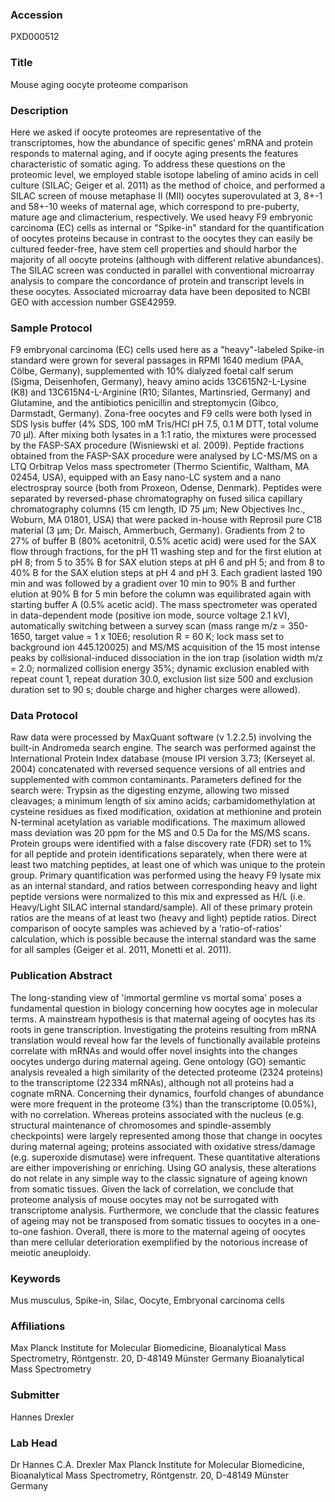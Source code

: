 ### Accession
PXD000512

### Title
Mouse aging oocyte proteome comparison

### Description
Here we asked if oocyte proteomes are representative of the transcriptomes, how the abundance of specific genes’ mRNA and protein responds to maternal aging, and if oocyte aging presents the features characteristic of somatic aging. To address these questions on the proteomic level, we employed stable isotope labeling of amino acids in cell culture (SILAC; Geiger et al. 2011) as the method of choice, and performed a SILAC screen of mouse metaphase II (MII) oocytes superovulated at 3, 8+-1 and 58+-10 weeks of maternal age, which correspond to pre-puberty, mature age and climacterium, respectively. We used heavy F9 embryonic carcinoma (EC) cells as internal or "Spike-in" standard for the quantification of oocytes proteins because in contrast to the oocytes they can easily be cultured feeder-free, have stem cell properties and should harbor the majority of all oocyte proteins (although with different relative abundances). The SILAC screen was conducted in parallel with conventional microarray analysis to compare the concordance of protein and transcript levels in these oocytes. Associated microarray data have been deposited to NCBI GEO with accession number GSE42959.

### Sample Protocol
F9 embryonal carcinoma (EC) cells used here as a "heavy"-labeled Spike-in standard were grown for several passages in RPMI 1640 medium (PAA, Cölbe, Germany), supplemented with 10% dialyzed foetal calf serum (Sigma, Deisenhofen, Germany), heavy amino acids 13C615N2-L-Lysine (K8) and 13C615N4-L-Arginine (R10; Silantes, Martinsried, Germany) and Glutamine, and the antibiotics penicillin and streptomycin (Gibco, Darmstadt, Germany). Zona-free oocytes and F9 cells were both lysed in SDS lysis buffer (4% SDS, 100 mM Tris/HCl pH 7.5, 0.1 M DTT, total volume 70 μl). After mixing both lysates in a 1:1 ratio, the mixtures were processed by the FASP-SAX procedure (Wisniewski et al. 2009). Peptide fractions obtained from the FASP-SAX procedure were analysed by LC-MS/MS on a LTQ Orbitrap Velos mass spectrometer (Thermo Scientific, Waltham, MA 02454, USA), equipped with an Easy nano-LC system and a nano electrospray source (both from Proxeon, Odense, Denmark). Peptides were separated by reversed-phase chromatography on fused silica capillary chromatography columns (15 cm length, ID 75 μm; New Objectives Inc., Woburn, MA 01801, USA) that were packed in-house with Reprosil pure C18 material (3 μm; Dr. Maisch, Ammerbuch, Germany). Gradients from 2 to 27% of buffer B (80% acetonitril, 0.5% acetic acid) were used for the SAX flow through fractions, for the pH 11 washing step and for the first elution at pH 8; from 5 to 35% B for SAX elution steps at pH 6 and pH 5; and from 8 to 40% B for the SAX elution steps at pH 4 and pH 3. Each gradient lasted 190 min and was followed by a gradient over 10 min to 90% B and further elution at 90% B for 5 min before the column was equilibrated again with starting buffer A (0.5% acetic acid). The mass spectrometer was operated in data-dependent mode (positive ion mode, source voltage 2.1 kV), automatically switching between a survey scan (mass range m/z = 350-1650, target value = 1 x 10E6; resolution R = 60 K; lock mass set to background ion 445.120025) and MS/MS acquisition of the 15 most intense peaks by collisional-induced dissociation in the ion trap (isolation width m/z = 2.0; normalized collision energy 35%; dynamic exclusion enabled with repeat count 1, repeat duration 30.0, exclusion list size 500 and exclusion duration set to 90 s; double charge and higher charges were allowed).

### Data Protocol
Raw data were processed by MaxQuant software (v 1.2.2.5) involving the built-in Andromeda search engine. The search was performed against the International Protein Index database (mouse IPI version 3.73; (Kerseyet al. 2004) concatenated with reversed sequence versions of all entries and supplemented with common contaminants. Parameters defined for the search were: Trypsin as the digesting enzyme, allowing two missed cleavages; a minimum length of six amino acids; carbamidomethylation at cysteine residues as fixed modification, oxidation at methionine and protein N-terminal acetylation as variable modifications. The maximum allowed mass deviation was 20 ppm for the MS and 0.5 Da for the MS/MS scans. Protein groups were identified with a false discovery rate (FDR) set to 1% for all peptide and protein identifications separately, when there were at least two matching peptides, at least one of which was unique to the protein group. Primary quantification was performed using the heavy F9 lysate mix as an internal standard, and ratios between corresponding heavy and light peptide versions were normalized to this mix and expressed as H/L (i.e. Heavy/Light SILAC internal standard/sample). All of these primary protein ratios are the means of at least two (heavy and light) peptide ratios. Direct comparison of oocyte samples was achieved by a ‘ratio-of-ratios’ calculation, which is possible because the internal standard was the same for all samples (Geiger et al. 2011, Monetti et al. 2011).

### Publication Abstract
The long-standing view of 'immortal germline vs mortal soma' poses a fundamental question in biology concerning how oocytes age in molecular terms. A mainstream hypothesis is that maternal ageing of oocytes has its roots in gene transcription. Investigating the proteins resulting from mRNA translation would reveal how far the levels of functionally available proteins correlate with mRNAs and would offer novel insights into the changes oocytes undergo during maternal ageing. Gene ontology (GO) semantic analysis revealed a high similarity of the detected proteome (2324 proteins) to the transcriptome (22&#x200a;334 mRNAs), although not all proteins had a cognate mRNA. Concerning their dynamics, fourfold changes of abundance were more frequent in the proteome (3%) than the transcriptome (0.05%), with no correlation. Whereas proteins associated with the nucleus (e.g. structural maintenance of chromosomes and spindle-assembly checkpoints) were largely represented among those that change in oocytes during maternal ageing; proteins associated with oxidative stress/damage (e.g. superoxide dismutase) were infrequent. These quantitative alterations are either impoverishing or enriching. Using GO analysis, these alterations do not relate in any simple way to the classic signature of ageing known from somatic tissues. Given the lack of correlation, we conclude that proteome analysis of mouse oocytes may not be surrogated with transcriptome analysis. Furthermore, we conclude that the classic features of ageing may not be transposed from somatic tissues to oocytes in a one-to-one fashion. Overall, there is more to the maternal ageing of oocytes than mere cellular deterioration exemplified by the notorious increase of meiotic aneuploidy.

### Keywords
Mus musculus, Spike-in, Silac, Oocyte, Embryonal carcinoma cells

### Affiliations
Max Planck Institute for Molecular Biomedicine, Bioanalytical Mass Spectrometry, Röntgenstr. 20, D-48149 Münster Germany
Bioanalytical Mass Spectrometry

### Submitter
Hannes Drexler

### Lab Head
Dr Hannes C.A. Drexler
Max Planck Institute for Molecular Biomedicine, Bioanalytical Mass Spectrometry, Röntgenstr. 20, D-48149 Münster Germany


